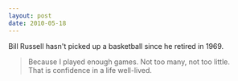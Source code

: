 ```yaml
---
layout: post
date: 2010-05-18
---  
```


Bill Russell hasn't picked up a basketball since he retired in 1969.
>Because I played enough games. Not too many, not too little.  
That is confidence in a life well-lived. 
